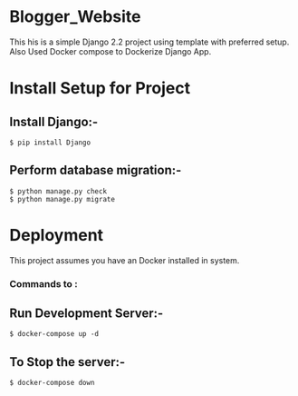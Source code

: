 # Blogger_Website
This his is a simple Django 2.2 project using template with preferred setup.
Also Used Docker compose to Dockerize Django App.

# Install Setup for Project

## Install Django:-
`$ pip install Django`
 
## Perform database migration:-

```
$ python manage.py check
$ python manage.py migrate 
   ```
 # Deployment
 
This project assumes you have an Docker installed in system.
### Commands to :
  
## Run Development Server:-
`$ docker-compose up -d`
 
 ## To Stop the server:-
 `$ docker-compose down`  
 


